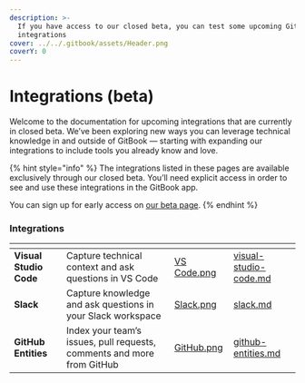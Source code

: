 ```yaml
---
description: >-
  If you have access to our closed beta, you can test some upcoming GitBook
  integrations
cover: ../../.gitbook/assets/Header.png
coverY: 0
---
```


# Integrations (beta)

Welcome to the documentation for upcoming integrations that are currently in closed beta. We’ve been exploring new ways you can leverage technical knowledge in and outside of GitBook — starting with expanding our integrations to include tools you already know and love.

{% hint style="info" %}
The integrations listed in these pages are available exclusively through our closed beta. You’ll need explicit access in order to see and use these integrations in the GitBook app.

You can sign up for early access on [our beta page](https://www.gitbook.com/beta).
{% endhint %}

### Integrations

<table data-view="cards"><thead><tr><th></th><th></th><th data-hidden data-card-cover data-type="files"></th><th data-hidden data-card-target data-type="content-ref"></th></tr></thead><tbody><tr><td><strong>Visual Studio Code</strong></td><td>Capture technical context and ask questions in VS Code</td><td><a href="../../.gitbook/assets/VS Code.png">VS Code.png</a></td><td><a href="visual-studio-code.md">visual-studio-code.md</a></td></tr><tr><td><strong>Slack</strong></td><td>Capture knowledge and ask questions in your Slack workspace</td><td><a href="../../.gitbook/assets/Slack.png">Slack.png</a></td><td><a href="slack.md">slack.md</a></td></tr><tr><td><strong>GitHub Entities</strong></td><td>Index your team’s issues, pull requests, comments and more from GitHub</td><td><a href="../../.gitbook/assets/GitHub.png">GitHub.png</a></td><td><a href="github-entities.md">github-entities.md</a></td></tr></tbody></table>
